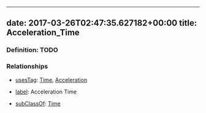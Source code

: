 
---
date: 2017-03-26T02:47:35.627182+00:00
title: Acceleration_Time
---
### Definition: TODO

### Relationships

* [usesTag](https://brickschema.org/schema/1.0/BrickFrame#usesTag): [Time](https://brickschema.org/schema/1.0/BrickTag#Time), [Acceleration](https://brickschema.org/schema/1.0/BrickTag#Acceleration)

* [label](http://www.w3.org/2000/01/rdf-schema#label): Acceleration Time

* [subClassOf](http://www.w3.org/2000/01/rdf-schema#subClassOf): [Time](https://brickschema.org/schema/1.0/Brick#Time)
